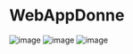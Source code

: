 # WebAppDonne

![image](https://user-images.githubusercontent.com/49925421/90770546-3bb67e00-e2f2-11ea-8932-17345061ae3c.png)
![image](https://github.com/rodrigofurlaneti/WebAppDonne/tree/master/src/WebAppDonne/Static/CommandEntity.png)
![image](https://github.com/rodrigofurlaneti/WebAppDonne/tree/master/src/WebAppDonne/Static/estrutura.png)
